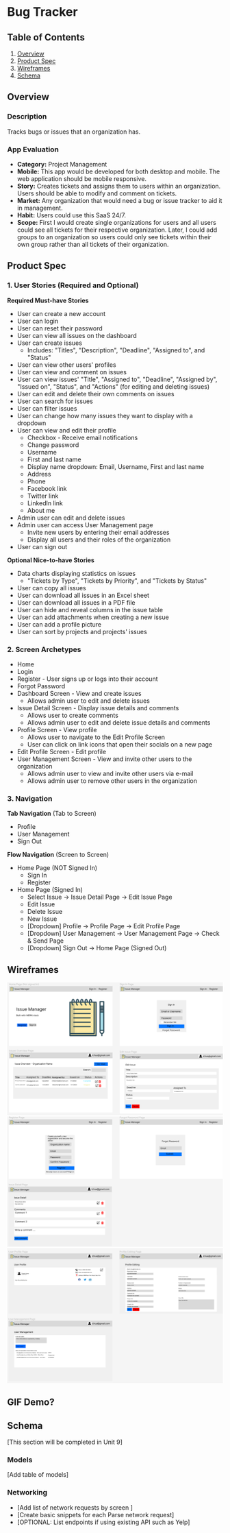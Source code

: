 # Bug Tracker

## Table of Contents
1. [Overview](#Overview)
1. [Product Spec](#Product-Spec)
1. [Wireframes](#Wireframes)
2. [Schema](#Schema)

## Overview
### Description
Tracks bugs or issues that an organization has. 

### App Evaluation

- **Category:** Project Management
- **Mobile:** This app would be developed for both desktop and mobile. The web application should be mobile responsive.
- **Story:** Creates tickets and assigns them to users within an organization. Users should be able to modify and comment on tickets.
- **Market:** Any organization that would need a bug or issue tracker to aid it in management.
- **Habit:** Users could use this SaaS 24/7.
- **Scope:** First I would create single organizations for users and all users could see all tickets for their respective organization. Later, I could add groups to an organization so users could only see tickets within their own group rather than all tickets of their organization.

## Product Spec

### 1. User Stories (Required and Optional)

**Required Must-have Stories**

* User can create a new account
* User can login
* User can reset their password
* User can view all issues on the dashboard
* User can create issues
  * Includes: "Titles", "Description", "Deadline", "Assigned to", and "Status"
* User can view other users' profiles
* User can view and comment on issues
* User can view issues' "Title", "Assigned to", "Deadline", "Assigned by", "Issued on", "Status", and "Actions" (for editing and deleting issues)
* User can edit and delete their own comments on issues
* User can search for issues
* User can filter issues
* User can change how many issues they want to display with a dropdown
* User can view and edit their profile
  * Checkbox - Receive email notifications
  * Change password
  * Username
  * First and last name
  * Display name dropdown: Email, Username, First and last name
  * Address
  * Phone
  * Facebook link
  * Twitter link
  * LinkedIn link
  * About me
* Admin user can edit and delete issues
* Admin user can access User Management page
  * Invite new users by entering their email addresses
  * Display all users and their roles of the organization
* User can sign out

**Optional Nice-to-have Stories**

* Data charts displaying statistics on issues
  * "Tickets by Type", "Tickets by Priority", and "Tickets by Status"
* User can copy all issues
* User can download all issues in an Excel sheet
* User can download all issues in a PDF file
* User can hide and reveal columns in the issue table
* User can add attachments when creating a new issue
* User can add a profile picture
* User can sort by projects and projects' issues

### 2. Screen Archetypes

* Home
* Login 
* Register - User signs up or logs into their account
* Forgot Password
* Dashboard Screen - View and create issues
  * Allows admin user to edit and delete issues
* Issue Detail Screen - Display issue details and comments
  * Allows user to create comments
  * Allows admin user to edit and delete issue details and comments
* Profile Screen - View profile
  * Allows user to navigate to the Edit Profile Screen
  * User can click on link icons that open their socials on a new page
* Edit Profile Screen - Edit profile
* User Management Screen - View and invite other users to the organization
  * Allows admin user to view and invite other users via e-mail
  * Allows admin user to remove other users in the organization 

### 3. Navigation

**Tab Navigation** (Tab to Screen)

* Profile
* User Management
* Sign Out

**Flow Navigation** (Screen to Screen)

* Home Page (NOT Signed In)
   * Sign In
   * Register
* Home Page (Signed In)
   * Select Issue -> Issue Detail Page -> Edit Issue Page
   * Edit Issue
   * Delete Issue
   * New Issue
   * [Dropdown] Profile -> Profile Page -> Edit Profile Page
   * [Dropdown] User Management -> User Management Page -> Check & Send Page
   * [Dropdown] Sign Out -> Home Page (Signed Out)

## Wireframes
<img src="wireframe-1.png">
<img src="wireframe-2.png">
<img src="wireframe-3.png">

## GIF Demo?

## Schema 
[This section will be completed in Unit 9]
### Models
[Add table of models]
### Networking
- [Add list of network requests by screen ]
- [Create basic snippets for each Parse network request]
- [OPTIONAL: List endpoints if using existing API such as Yelp]